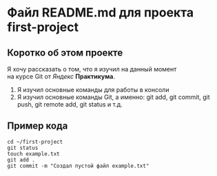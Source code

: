 # Файл README.md для проекта first-project
## Коротко об этом проекте
Я хочу рассказать о том, что я изучил на данный момент  
на курсе Git от *Яндекс* **Практикума**.

1. Я изучил основные команды для работы в консоли
2. Я изучил основные команды Git, а именно: git add, git commit, git push, git remote add, git status и т.д.

## Пример кода
```git
cd ~/first-project
git status
touch example.txt
git add .
git commit -m "Создал пустой файл example.txt"
```